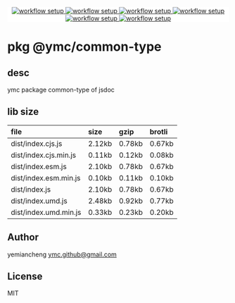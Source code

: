 <p align="center" style="background:white;">
<!-- github workflow stat:s -->
<!-- one line and center  -->
  <a href="https://github.com/YMC-GitHub">
    <img alt="workflow setup" src="https://img.shields.io/static/v1?label=pkg&message=done&color=ff69b4&style=flat-square" />
  </a>
  <a href="https://github.com/YMC-GitHub">
    <img alt="workflow setup" src="https://img.shields.io/static/v1?label=cod&message=done&color=ff69b4&style=flat-square" />
  </a>
    <a href="https://github.com/YMC-GitHub">
    <img alt="workflow setup" src="https://img.shields.io/static/v1?label=dep&message=done&color=ff69b4&style=flat-square" />
  </a>
  <a href="https://github.com/YMC-GitHub">
    <img alt="workflow setup" src="https://img.shields.io/static/v1?label=lin&message=done&color=ff69b4&style=flat-square" />
  </a>
    <a href="https://github.com/YMC-GitHub">
    <img alt="workflow setup" src="https://img.shields.io/static/v1?label=tes&message=fail&color=ff69b4&style=flat-square" />
  </a>
      <a href="https://github.com/YMC-GitHub">
    <img alt="workflow setup" src="https://img.shields.io/static/v1?label=pro&message=done&color=ff69b4&style=flat-square" />
  </a>


  <!-- https://img.shields.io/badge/<LABEL>-<MESSAGE>-<COLOR> -->
  <!-- https://img.shields.io/static/v1?label=<LABEL>&message=<MESSAGE>&color=<COLOR> -->
<!-- github workflow stat:e -->
</p>

# pkg @ymc/common-type

## desc
ymc package common-type of jsdoc

## lib size  
file | size | gzip | brotli
:---- | :---- | :---- | :----
dist/index.cjs.js | 2.12kb | 0.78kb | 0.67kb
dist/index.cjs.min.js | 0.11kb | 0.12kb | 0.08kb
dist/index.esm.js | 2.10kb | 0.78kb | 0.67kb
dist/index.esm.min.js | 0.10kb | 0.11kb | 0.10kb
dist/index.js | 2.10kb | 0.78kb | 0.67kb
dist/index.umd.js | 2.48kb | 0.92kb | 0.77kb
dist/index.umd.min.js | 0.33kb | 0.23kb | 0.20kb

## Author
yemiancheng <ymc.github@gmail.com>

## License
MIT